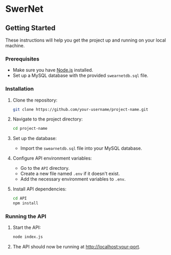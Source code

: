 # SwerNet

## Getting Started

These instructions will help you get the project up and running on your local machine.

### Prerequisites

- Make sure you have [Node.js](https://nodejs.org/) installed.
- Set up a MySQL database with the provided `swearnetdb.sql` file.

### Installation

1. Clone the repository:

    ```bash
    git clone https://github.com/your-username/project-name.git
    ```

2. Navigate to the project directory:

    ```bash
    cd project-name
    ```

3. Set up the database:

    - Import the `swearnetdb.sql` file into your MySQL database.

4. Configure API environment variables:

    - Go to the `API` directory.
    - Create a new file named `.env` if it doesn't exist.
    - Add the necessary environment variables to `.env`.

5. Install API dependencies:

    ```bash
    cd API
    npm install
    ```

### Running the API

1. Start the API:

    ```bash
    node index.js
    ```

2. The API should now be running at [http://localhost:your-port](http://localhost:your-port).
